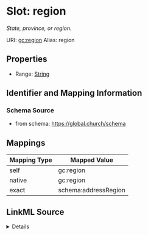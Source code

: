 

# Slot: region 


_State, province, or region._





URI: [gc:region](https://global.church/schema/region)
Alias: region

<!-- no inheritance hierarchy -->







## Properties

* Range: [String](String.md)




## Identifier and Mapping Information






### Schema Source


* from schema: https://global.church/schema




## Mappings

| Mapping Type | Mapped Value |
| ---  | ---  |
| self | gc:region |
| native | gc:region |
| exact | schema:addressRegion |




## LinkML Source

<details>
```yaml
name: region
description: State, province, or region.
from_schema: https://global.church/schema
exact_mappings:
- schema:addressRegion
rank: 1000
alias: region
range: string

```
</details>